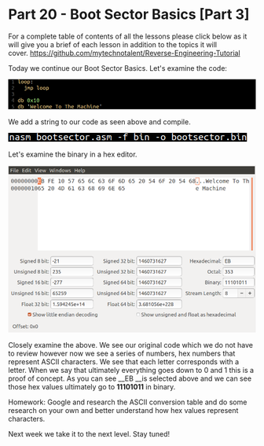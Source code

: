 # Part 20 - Boot Sector Basics \[Part 3\]

For a complete table of contents of all the lessons please click below as it will give you a brief of each lesson in addition to the topics it will cover.&nbsp;https://github.com/mytechnotalent/Reverse-Engineering-Tutorial

Today we continue our Boot Sector Basics. Let's examine the code:

<div class="slate-resizable-image-embed slate-image-embed__resize-full-width"><img src="/imgs/1546600881811.jpg"/></div>

We add a string to our code as seen above and compile.

<div class="slate-resizable-image-embed slate-image-embed__resize-middle"><img src="/imgs/1546600938007.jpg"/></div>

Let's examine the binary in a hex editor.

<div class="slate-resizable-image-embed slate-image-embed__resize-full-width"><img src="/imgs/1546600963265.jpg"/></div>

Closely examine the above. We see our original code which we do not have to review however now we see a series of numbers, hex numbers that represent ASCII characters. We see that each letter corresponds with a letter. When we say that ultimately everything goes down to 0 and 1 this is a proof of concept. As you can see __EB __is selected above and we can see those hex values ultimately go to __11101011__ in binary.

Homework: Google and research the ASCII conversion table and do some research on your own and better understand how hex values represent characters.

Next week we take it to the next level. Stay tuned!